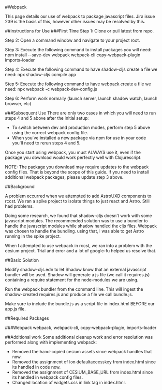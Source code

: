 #Webpack

This page details our use of webpack to package javascript files.
Jira issue 239 is the basis of this, however other issues may be
resolved by this.

##Instructions for Use
###First Time
Step 1: Clone or pull latest from repo.

Step 2: Open a command window and navigate to your project root.

Step 3: Execute the following command to install packages you will need:
            npm install --save-dev webpack webpack-cli copy-webpack-plugin imports-loader

Step 4: Execute the following command to have shadow-cljs create a file we need:
            npx shadow-cljs compile app

Step 5: Execute the following command to have webpack create a file we need:
            npx webpack -c webpack-dev-config.js

Step 6: Perform work normally (launch server, launch shadow watch, launch browser, etc)

###Subsequent Use
There are only two cases in which you will need to run steps 4 and 5 above after the initial setup:

- To switch between dev and production modes, perform step 5 above using the correct webpack config file.
- When you've installed a new package via npm for use in your code you'll need to rerun steps 4 and 5.

Once you start using webpack, you must ALWAYS use it, even if the package you download would work perfectly well with Clojurescript.

NOTE: The package you download may require updates to the webpack config files.
      That is beyond the scope of this guide.
      If you need to install additional webpack packages, please update step 3 above.

##Background

A problem occurred when we attempted to add AstroUXD components to rccst.
We ran a spike project to isolate things to just react and Astro.
Still had problems.

Doing some research, we found that shadow-cljs doesn't work with some 
javascript modules. The recommended solution was to use a bundler to 
handle the javascript modules while shadow handled the cljs files.  Webpack
was chosen to handle the bundling.  using that, I was able to get Astro
running in the spike project.

When I attempted to use webpack in rccst, we ran into a problem with the
cesium project. Trial and error and a lot of google-fu helped us resolve that.

##Basic Solution

Modify shadow-cljs.edn to let Shadow know that an external javascript bundler will be used.
Shadow will generate a js file (we call it requires.js) containing a require statement for the 
node-modules we are using.

Run the webpack bundler from the command line.  This will ingest the shadow-created requires.js and
produce a file we call bundle.js.

Make sure to include the bundle.js as a script file in index.html BEFORE our app.js file.

##Required Packages

###Webpack
webpack, webpack-cli, copy-webpack-plugin, imports-loader

##Additional work
Some additional cleanup work and error resolution was performed along with implementing webpack:

- Removed the hand-copied cesium assets since webpack handles that now.
- Removed the assignment of Ion defaultaccesskey from index.html since its handled in code now.
- Removed the assignment of CESIUM_BASE_URL from index.html since its handled in webpack config files.
- Changed location of widgets.css in link tag in index.html.


